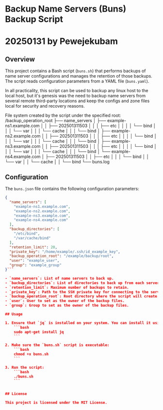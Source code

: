 # Backup Name Servers (Buns) Backup Script
#
# 20250131 by Pewejekubam

## Overview

This project contains a Bash script (`buns.sh`) that performs backups of name server configurations and manages the retention of those backups. The script reads configuration parameters from a YAML file (`buns.yaml`).

In all practicality, this script can be used to backup any linux host to the local host, but it's genesis was the need to backup name servers from several remote third-party locations and keep the configs and zone files local for security and recovery reasons.

File system created by the script under the specified root:
/backup_operation_root
├── name_servers
│   ├── example-ns1.example.com
│   │   ├── 202501311503
│   │   │   ├── etc
│   │   │   │   └── bind
│   │   │   └── var
│   │   │       └── cache
│   │   │           └── bind
│   ├── example-ns2.example.com
│   │   ├── 202501311503
│   │   │   ├── etc
│   │   │   │   └── bind
│   │   │   └── var
│   │   │       └── cache
│   │   │           └── bind
│   ├── example-ns3.example.com
│   │   ├── 202501311503
│   │   │   ├── etc
│   │   │   │   └── bind
│   │   │   └── var
│   │   │       └── cache
│   │   │           └── bind
│   └── example-ns4.example.com
│       ├── 202501311503
│       │   ├── etc
│       │   │   └── bind
│       │   └── var
│       │       └── cache
│       │           └── bind
└── buns.log


## Configuration

The `buns.json` file contains the following configuration parameters:

```json
{
  "name_servers": [
    "example-ns1.example.com",
    "example-ns2.example.com",
    "example-ns3.example.com",
    "example-ns4.example.com"
  ],
  "backup_directories": [
    "/etc/bind",
    "/var/cache/bind"
  ],
  "retention_limit": 20,
  "private_key": "/home/example/.ssh/id_example_key",
  "backup_operation_root": "/example/backup/root",
  "user": "example_user",
  "group": "example_group"
}```

- `name_servers`: List of name servers to back up.
- `backup_directories`: List of directories to back up from each server.
- `retention_limit`: Maximum number of backups to retain.
- `private_key`: Path to the SSH private key for connecting to the servers.
- `backup_operation_root`: Root directory where the script will create the log file and backup files.
- `user`: User to set as the owner of the backup files.
- `group`: Group to set as the owner of the backup files.

## Usage

1. Ensure that `jq` is installed on your system. You can install it using the following command:
    ```bash
    sudo apt-get install jq
    ```

2. Make sure the `buns.sh` script is executable:
    ```bash
    chmod +x buns.sh
    ```

3. Run the script:
    ```bash
    ./buns.sh
    ```


## License

This project is licensed under the MIT License.